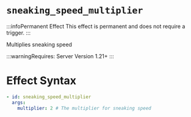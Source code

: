 # `sneaking_speed_multiplier`
:::infoPermanent Effect
This effect is permanent and does not require a trigger.
:::

Multiplies sneaking speed

:::warningRequires:
Server Version 1.21+
:::

# Effect Syntax
```yaml
- id: sneaking_speed_multiplier
  args:
    multiplier: 2 # The multiplier for sneaking speed
```